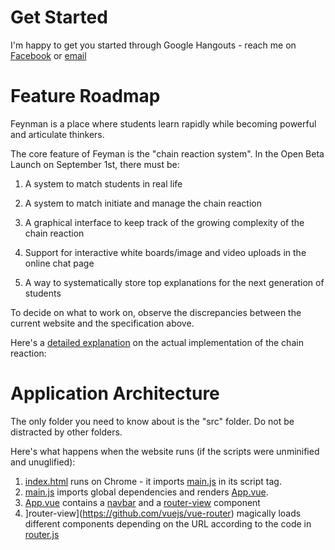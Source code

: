 # Get Started
I'm happy to get you started through Google Hangouts - reach me on 
[Facebook](https://www.facebook.com/elton.lin.338)
or 
[email](eltonlin@mit.edu)

# Feature Roadmap 

Feynman is a place where students learn rapidly while becoming powerful and articulate thinkers.

The core feature of Feyman is the "chain reaction system". In the Open Beta Launch on September 1st, there must be: 

1. A system to match students in real life 

2. A system to match initiate and manage the chain reaction 

3. A graphical interface to keep track of the growing complexity of the chain reaction 

4. Support for interactive white boards/image and video uploads in the online chat page

5. A way to systematically store top explanations for the next generation of students 

To decide on what to work on, observe the discrepancies between the current website and the specification above. 

Here's a [detailed explanation](CHAINREACTION.md) on the actual implementation of the chain reaction: 

# Application Architecture 

The only folder you need to know about is the "src" folder. Do not be distracted by other folders. 

Here's what happens when the website runs (if the scripts were unminified and unuglified):
  1) [index.html](./public/index.html) runs on Chrome - it imports [main.js](./src/main.js) in its script tag.
  2) [main.js](./src/main.js) imports global dependencies and renders [App.vue](./App.vue).
  3) [App.vue](./App.vue) contains a [navbar](./src/components/TheNavbar.vue) and a [router-view](https://github.com/vuejs/vue-router) component
  4) ]router-view](https://github.com/vuejs/vue-router) magically loads different components depending on the URL according to the code in [router.js](./src/router.js) 
   
  


